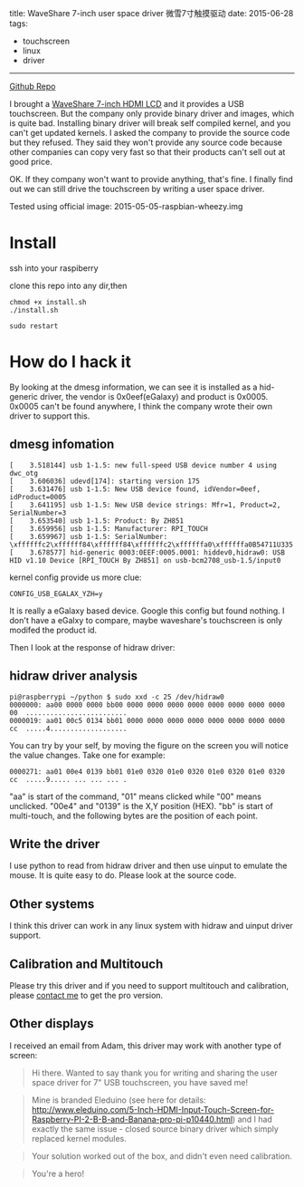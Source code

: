 title: WaveShare 7-inch user space driver 微雪7寸触摸驱动
date: 2015-06-28
tags: 
- touchscreen
- linux
- driver
---
[Github Repo](https://github.com/derekhe/waveshre-7inch-touchscreen-driver/)

I brought a [WaveShare 7-inch HDMI LCD](http://www.waveshare.net/shop/7inch-HDMI-LCD-B.htm) and it provides a USB touchscreen.
But the company only provide binary driver and images, which is quite bad. Installing binary driver will break self compiled kernel, and you can't get updated kernels.
I asked the company to provide the source code but they refused. They said they won't provide any source code because other companies can copy very fast so that their products can't sell out at good price.

OK. If they company won't want to provide anything, that's fine. I finally find out we can still drive the touchscreen by writing a user space driver.

Tested using official image: 2015-05-05-raspbian-wheezy.img

# Install
ssh into your raspiberry

clone this repo into any dir,then

```
chmod +x install.sh
./install.sh

sudo restart
```

# How do I hack it
By looking at the dmesg information, we can see it is installed as a hid-generic driver, the vendor is 0x0eef(eGalaxy) and product is 0x0005.
0x0005 can't be found anywhere, I think the company wrote their own driver to support this.

## dmesg infomation
```
[    3.518144] usb 1-1.5: new full-speed USB device number 4 using dwc_otg
[    3.606036] udevd[174]: starting version 175
[    3.631476] usb 1-1.5: New USB device found, idVendor=0eef, idProduct=0005
[    3.641195] usb 1-1.5: New USB device strings: Mfr=1, Product=2, SerialNumber=3
[    3.653540] usb 1-1.5: Product: By ZH851
[    3.659956] usb 1-1.5: Manufacturer: RPI_TOUCH
[    3.659967] usb 1-1.5: SerialNumber: \xffffffc2\xffffff84\xffffff84\xffffffc2\xffffffa0\xffffffa0B54711U335
[    3.678577] hid-generic 0003:0EEF:0005.0001: hiddev0,hidraw0: USB HID v1.10 Device [RPI_TOUCH By ZH851] on usb-bcm2708_usb-1.5/input0
```
kernel config provide us more clue:
```
CONFIG_USB_EGALAX_YZH=y
```

It is really a eGalaxy based device. Google this config but found nothing. I don't have a eGalxy to compare, maybe waveshare's touchscreen is only modifed the product id.

Then I look at the response of hidraw driver:

## hidraw driver analysis
```
pi@raspberrypi ~/python $ sudo xxd -c 25 /dev/hidraw0
0000000: aa00 0000 0000 bb00 0000 0000 0000 0000 0000 0000 0000 0000 00  .........................
0000019: aa01 00c5 0134 bb01 0000 0000 0000 0000 0000 0000 0000 0000 cc  .....4...................
```

You can try by your self, by moving the figure on the screen you will notice the value changes.
Take one for example:
```
0000271: aa01 00e4 0139 bb01 01e0 0320 01e0 0320 01e0 0320 01e0 0320 cc  .....9..... ... ... ... .
```

"aa" is start of the command, "01" means clicked while "00" means unclicked. "00e4" and "0139" is the X,Y position (HEX).
"bb" is start of multi-touch, and the following bytes are the position of each point.

## Write the driver
I use python to read from hidraw driver and then use uinput to emulate the mouse. It is quite easy to do. Please look at the source code.

## Other systems
I think this driver can work in any linux system with hidraw and uinput driver support.

## Calibration and Multitouch
Please try this driver and if you need to support multitouch and calibration, please [contact me](derekhe@april1985.com) to get the pro version.

## Other displays
I received an email from Adam, this driver may work with another type of screen:

> Hi there. Wanted to say thank you for writing and sharing the user space driver for 7" USB touchscreen, you have saved me!

> Mine is branded Eleduino (see here for details: http://www.eleduino.com/5-Inch-HDMI-Input-Touch-Screen-for-Raspberry-PI-2-B-B-and-Banana-pro-pi-p10440.html) and I had exactly the same issue - closed source binary driver which simply replaced kernel modules.

> Your solution worked out of the box, and didn't even need calibration.

> You're a hero!
